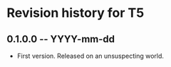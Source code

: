 # Revision history for T5

## 0.1.0.0 -- YYYY-mm-dd

* First version. Released on an unsuspecting world.
